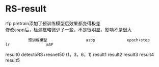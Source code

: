 # RS-result
rfp pretrain添加了预训练模型后效果都变得极差  
修改aspp后，检测框略微少了一些，不是很明显，影响不是很大

              预训练模型                 aspp              epoch+step          lr                mAP    
result0   detectoRS+resnet50         (1，3，6，1)
result1 
result2 
result3 
result4 
result5 
